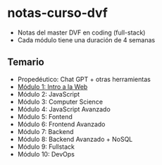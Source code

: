 # notas-curso-dvf
- Notas del master DVF en coding (full-stack) 
- Cada módulo tiene una duración de 4 semanas

## Temario
- Propedéutico: Chat GPT + otras herramientas
- [Módulo 1: Intro a la Web](temario/modulo-1) 
- Módulo 2: JavaScript
- Módulo 3: Computer Science
- Módulo 4: JavaScript Avanzado
- Módulo 5: Fontend
- Módulo 6: Frontend Avanzado
- Módulo 7: Backend
- Módulo 8: Backend Avanzado + NoSQL
- Módulo 9: Fullstack
- Módulo 10: DevOps

